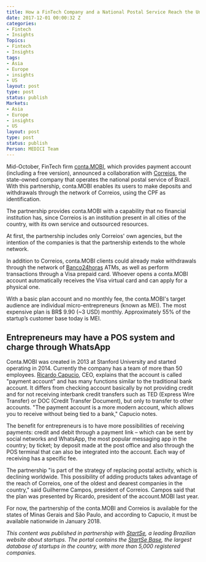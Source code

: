 ```yaml
---
title: How a FinTech Company and a National Postal Service Reach the Unbanked
date: 2017-12-01 00:00:32 Z
categories:
- Fintech
- Insights
Topics:
- Fintech
- Insights
tags:
- Asia
- Europe
- insights
- US
layout: post
type: post
status: publish
Markets:
- Asia
- Europe
- insights
- US
layout: post
type: post
status: publish
Person: MEDICI Team
---
```


<p>Mid-October, FinTech firm <a href="https://conta.mobi/">conta.MOBI</a>, which provides payment account (including a free version), announced a collaboration with <a href="http://www2.correios.com.br/sistemas/rastreamento/">Correios</a>, the state-owned company that operates the national postal service of Brazil. With this partnership, conta.MOBI enables its users to make deposits and withdrawals through the network of Correios, using the CPF as identification.</p>
<p>The partnership provides conta.MOBI with a capability that no financial institution has, since Correios is an institution present in all cities of the country, with its own service and outsourced resources.</p>
<p>At first, the partnership includes only Correios' own agencies, but the intention of the companies is that the partnership extends to the whole network.</p>
<p>In addition to Correios, conta.MOBI clients could already make withdrawals through the network of <a href="https://www.banco24horas.com.br/index/evento-banco24horas">Banco24horas</a> ATMs, as well as perform transactions through a Visa prepaid card. Whoever opens a conta.MOBI account automatically receives the Visa virtual card and can apply for a physical one.</p>
<p>With a basic plan account and no monthly fee, the conta.MOBI's target audience are individual micro-entrepreneurs (known as MEI). The most expensive plan is BR$ 9.90 (~3 USD) monthly. Approximately 55% of the startup’s customer base today is MEI.</p>
<h2>Entrepreneurs may have a POS system and charge through WhatsApp</h2>
<p>Conta.MOBI was created in 2013 at Stanford University and started operating in 2014. Currently the company has a team of more than 50 employees. <a href="https://www.linkedin.com/in/ricardocapucio-empreendedor/">Ricardo Capucio</a>, CEO, explains that the account is called "payment account" and has many functions similar to the traditional bank account. It differs from checking account basically by not providing credit and for not receiving interbank credit transfers such as TED (Express Wire Transfer) or DOC (Credit Transfer Document), but only to transfer to other accounts. "The payment account is a more modern account, which allows you to receive without being tied to a bank," Capucio notes. </p>
<p>The benefit for entrepreneurs is to have more possibilities of receiving payments: credit and debit through a payment link – which can be sent by social networks and WhatsApp, the most popular messaging app in the country; by ticket; by deposit made at the post office and also through the POS terminal that can also be integrated into the account. Each way of receiving has a specific fee.</p>
<p>The partnership "is part of the strategy of replacing postal activity, which is declining worldwide. This possibility of adding products takes advantage of the reach of Correios, one of the oldest and dearest companies in the country," said Guilherme Campos, president of Correios. Campos said that the plan was presented by Ricardo, president of the account.MOBI last year.</p>
<p>For now, the partnership of the conta.MOBI and Correios is available for the states of Minas Gerais and São Paulo, and according to Capucio, it must be available nationwide in January 2018.</p>
<p><i>This content was published in partnership with </i><a href="http://www.startse.com.br/"><i>StartSe</i></a><i>, a leading Brazilian website about startups. The portal contains the </i><a href="https://base.startse.com.br/"><i>StartSe Base</i></a><i>, the largest database of startups in the country, with more than 5,000 registered companies.</i></p>
